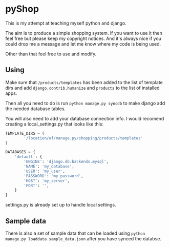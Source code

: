 pyShop
======

This is my attempt at teaching myself python and django.

The aim is to produce a simple shopping system. If you want to use it then feel free but please keep my copyright notices. And it's always nice if you could drop me a message and let me know where my code is being used.

Other than that feel free to use and modify.

Using
-----

Make sure that `/products/templates` has been added to the list of template dirs and add `django.contrib.humanize` and `products` to the list of installed apps.

Then all you need to do is run `python manage.py syncdb` to make django add the needed database tables.

You will also need to add your database connection info. I would recomend creating a local_settings.py that looks like this:

```python
TEMPLATE_DIRS = (
        '/location/of/manage.py/shopping/products/templates'
)

DATABASES = {
    'default': {
        'ENGINE': 'django.db.backends.mysql',
        'NAME': 'my_database',
        'USER': 'my_user',
        'PASSWORD': 'my_password',
        'HOST': 'my_server',
        'PORT': '',
    }
}
```

settings.py is already set up to handle local settings.

Sample data
-----------

There is also a set of sample data that can be loaded using `python manage.py loaddata sample_data.json` after you have synced the databse.
